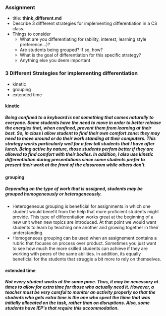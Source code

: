 ### Assignment
  * title: **think_different.md**
  * Describe 3 diffferent strategies for implementing differentiation in a CS class.
  * Things to consider
    - What are you differentiating for (ability, interest, learning style preference...)?
    - Are students being grouped? If so, how?
    - What is the goal of differentiation for this specific strategy?
    - Anything else you deem important

### 3 Different Strategies for implementing differentiation
  * kinetic
  * grouping 
  * extended time

#### kinetic
##### Being confined to a keyboard is not something that comes naturally to everyone. Some students have the need to move in order to better release the energies that, when confined, prevent them from learning at their best. So, in class I allow student to find their own comfort zone: they may need to move around or do their work standing at their computers. This strategy works particularly well for a few tall students that I have after lunch. Being active by nature, those students perfom better if they are allowed to find comfort with their bodies. In addition, I also use kinetic differentiation during presentations since some students prefer to present their work at the front of the classroom while others don't.

#### grouping
##### Depending on the type of work that is assigned, students may be grouped homogeneously or heterogeneously. 
* Heterogeneous grouping is beneficial for assignments in which one student would benefit from the help that more proficient students might provide. This type of differentiation works great at the beginning of a new unit when new topics are introduced. At that point we would want students to learn by teaching one another and growing together in their understanding. 
* Homogeneous grouping can be used when an assignement contains a rubric that focuses on process over product. Sometimes you just want to see how much the more skilled students can achieve if they are working with peers of the same abilities. In addition, its equally beneficial for the students that struggle a bit more to rely on themselves.

#### extended time
##### Not every student works at the same pace. Thus, it may be necessary at times to allow for extra time for those who actually need it. However, a teacher must be very careful to monitor an activity properly so that the students who gets extra time is the one who spent the tiime that was initially allocated on the task, rather than on disruptions. Also, some students have IEP's that require this accommodation.



